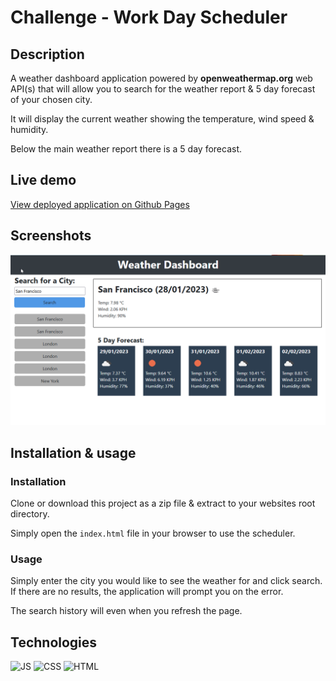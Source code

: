 # Challenge - Work Day Scheduler

## Description

A weather dashboard application powered by **openweathermap.org** web API(s) that will allow you to search for the weather report & 5 day forecast of your chosen city.

It will display the current weather showing the temperature, wind speed & humidity.

Below the main weather report there is a 5 day forecast.

## Live demo

[View deployed application on Github Pages](https://gurdeep-ninja.github.io//Weather-Dashboard/)


## Screenshots
![Screenshot 1 of Code Quiz](./assets/images/screenshot.png)

## Installation & usage

### Installation

Clone or download this project as a zip file & extract to your websites root directory.

Simply open the `index.html` file in your browser to use the scheduler.

### Usage

Simply enter the city you would like to see the weather for and click search. If there are no results, the application will prompt you on the error.

The search history will even when you refresh the page.

## Technologies
![JS](https://img.shields.io/badge/javascript-69%25-blue) ![CSS](https://img.shields.io/badge/html-6%25-green)  ![HTML](https://img.shields.io/badge/html-25%25-red) 